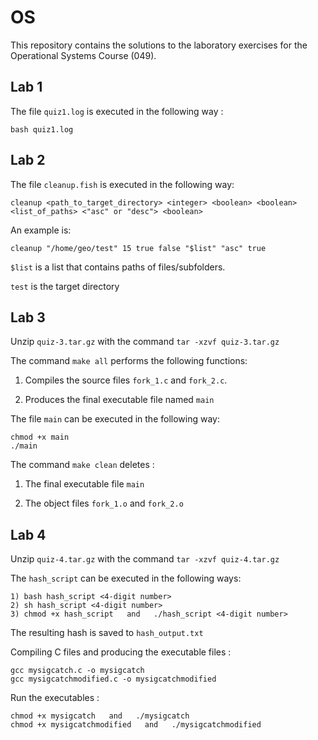 # OS 

 This repository contains the solutions to the laboratory exercises for the Operational Systems Course (049).
 
## Lab 1

The file `quiz1.log` is executed in the following way : 

```bash quiz1.log```

## Lab 2
The file `cleanup.fish` is executed in the following way: 

`cleanup <path_to_target_directory> <integer> <boolean> <boolean> <list_of_paths> <"asc" or "desc"> <boolean>`

An example is: 
```
cleanup "/home/geo/test" 15 true false "$list" "asc" true
```
`$list` is a list that contains paths of files/subfolders.

`test` is the target directory

## Lab 3
Unzip `quiz-3.tar.gz` with the command `tar -xzvf quiz-3.tar.gz`

The command `make all` performs the following functions:

  1) Compiles the source files `fork_1.c` and `fork_2.c`.

  2) Produces the final executable file named `main`

The file `main` can be executed in the following way:
```
chmod +x main
./main
```
The command `make clean` deletes :

 1) The final executable file `main`
 
 2) The object files `fork_1.o` and `fork_2.o`

## Lab 4
Unzip `quiz-4.tar.gz` with the command `tar -xzvf quiz-4.tar.gz`

The `hash_script` can be executed in the following ways:
``` 
1) bash hash_script <4-digit number>
2) sh hash_script <4-digit number>
3) chmod +x hash_script   and   ./hash_script <4-digit number>
```
The resulting hash is saved to `hash_output.txt`

Compiling C files and producing the executable files :
```
gcc mysigcatch.c -o mysigcatch
gcc mysigcatchmodified.c -o mysigcatchmodified
```
Run the executables :
```
chmod +x mysigcatch   and   ./mysigcatch
chmod +x mysigcatchmodified   and   ./mysigcatchmodified
```
